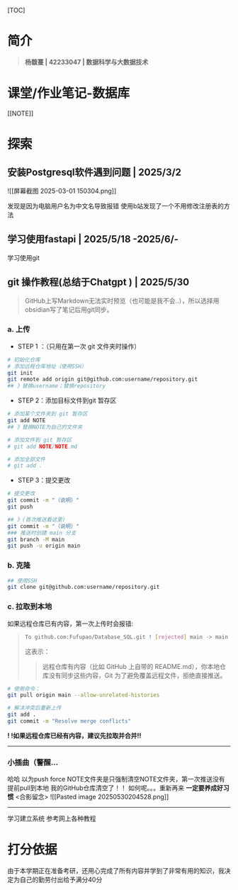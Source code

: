 
[TOC]
# 简介

> **杨馥蔓 | 42233047 | 数据科学与大数据技术**

#  课堂/作业笔记-数据库
[[NOTE]]
# 探索

## 安装Postgresql软件遇到问题 | 2025/3/2
![[屏幕截图 2025-03-01 150304.png]]

发现是因为电脑用户名为中文名导致报错
使用b站发现了一个不用修改注册表的方法


## 学习使用fastapi | 2025/5/18 -2025/6/-
学习使用git

## git 操作教程(总结于Chatgpt ) | 2025/5/30
> GitHub上写Markdown无法实时预览（也可能是我不会..），所以选择用obsidian写了笔记后用git同步。
### a. 上传

- STEP 1 ：（只用在第一次 git 文件夹时操作）

```bash
# 初始化仓库
# 添加远程仓库地址（使用SSH）
git init 
git remote add origin git@github.com:username/repository.git
## 》替换username；替换repository
```

- STEP 2：添加目标文件到git 暂存区

```bash
# 添加某个文件夹到 git 暂存区 
git add NOTE 
## 》替换NOTE为自己的文件夹

# 添加文件到 git 暂存区
# git add NOTE/NOTE.md

# 添加全部文件
# git add .
```

- STEP 3：提交更改

```bash
# 提交更改
git commit -m "（说明）"
git push

## 》(首次推送看这里) 
git commit -m "（说明）"
### 推送时创建 main 分支
git branch -M main
git push -u origin main
```

### b. 克隆

```bash
## 使用SSH
git clone git@github.com:username/repository.git
```

### c. 拉取到本地
如果远程仓库已有内容，第一次上传时会报错:
> ```bash
> To github.com:Fufupao/Database_SQL.git ! [rejected] main -> main (fetch first) error: failed to push some refs to 'github.com:--/--.git' hint: Updates were rejected because the remote contains work that you do not hint: have locally. This is usually caused by another repository pushing to hint: the same ref. If you want to integrate the remote changes, use hint: 'git pull' before pushing again. hint: See the 'Note about fast-forwards' in 'git push --help' for details.
> ```
>这表示：
> >远程仓库有内容（比如 GitHub 上自带的 README.md），你本地仓库没有同步这些内容，Git 为了避免覆盖远程文件，拒绝直接推送。

```bash
# 使用命令：
git pull origin main --allow-unrelated-histories

# 解决冲突后重新上传
git add .
git commit -m "Resolve merge conflicts"

```
**! !如果远程仓库已经有内容，建议先拉取并合并!!**

---
### 小插曲（警醒...
哈哈 以为push force NOTE文件夹是只强制清空NOTE文件夹，第一次推送没有提前pull到本地 我的GitHub仓库清空了！！
如何呢。。。重新再来
**一定要养成好习惯**
<合影留念>
![[Pasted image 20250530204528.png]]

---

学习建立系统
参考网上各种教程

# 打分依据

由于本学期正在准备考研，还用心完成了所有内容并学到了非常有用的知识，我决定为自己的勤劳付出给予满分40分